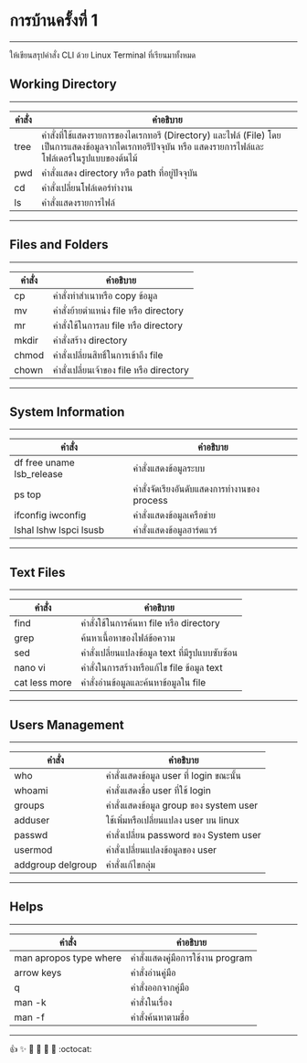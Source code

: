 # การบ้านครั้งที่ 1

**************************************************

ให้เขียนสรุปคำสั่ง CLI ด้วย Linux Terminal ที่เรียนมาทั้งหมด

## Working Directory

**************************************************
คำสั่ง    | คำอธิบาย
------  | -------
tree    |  คำสั่งที่ใช้แสดงรายการของไดเรกทอรี (Directory) และไฟล์ (File) โดยเป็นการแสดงข้อมูลจากไดเรกทอรีปัจจุบัน                                                หรือ แสดงรายการไฟล์และโฟล์เดอร์ในรูปแบบของต้นไม้
pwd     |  คำสั่งแสดง directory หรือ path ที่อยู่ปัจจุบัน
cd      |  คำสั่งเปลี่ยนโฟล์เดอร์ทำงาน
ls      |  คำสั่งแสดงรายการไฟล์

**************************************************
## Files and Folders

**************************************************

คำสั่ง | คำอธิบาย
------  | -------
cp      |  คำสั่งทำสำเนาหรือ copy ข้อมูล
mv      |  คำสั่งย้ายตำแหน่ง file หรือ directory
mr      |  คำสั่งใช้ในการลบ file หรือ directory
mkdir   |  คำสั่งสร้าง directory
chmod   |  คำสั่งเปลี่ยนสิทธิ์ในการเข้าถึง file
chown   |  คำสั่งเปลี่ยนเจ้าของ file หรือ directory

**************************************************
## System Information

**************************************************

คำสั่ง    | คำอธิบาย
------  | -------
df  free   uname  lsb_release   |  คำสั่งแสดงข้อมูลระบบ
ps  top                         |  คำสั่งจัดเรียงอันดับแสดงการทำงานของ process
ifconfig    iwconfig            |  คำสั่งแสดงข้อมูลเครือข่าย
lshal   lshw   lspci   lsusb    |  คำสั่งแสดงข้อมูลฮาร์ดแวร์

**************************************************

## Text Files

**************************************************
คำสั่ง    | คำอธิบาย
------  | -------
find    |  คำสั่งใช้ในการค้นหา file หรือ directory
grep    |  ค้นหาเนื้อหาของไฟล์ข้อความ
sed     | คำสั่งเปลี่ยนแปลงข้อมูล text ที่มีรูปแบบซับซ้อน
nano vi   | คำสั่งในการสร้างหรือแก้ไข file ข้อมูล text
cat    less    more  |  คำสั่งอ่านข้อมูลและค้นหาข้อมูลใน file

**************************************************

## Users Management

**************************************************

คำสั่ง    | คำอธิบาย
------  | -------
who     |  คำสั่งแสดงข้อมูล user ที่ login ขณะนั้น
whoami  |  คำสั่งแสดงชื่อ user ที่ใช้ login
groups  |  คำสั่งแสดงข้อมูล group ของ system user
adduser |  ใช้เพิ่มหรือเปลี่ยนแปลง user บน linux
passwd  |  คำสั่งเปลี่ยน password ของ System user
usermod |  คำสั่งเปลี่ยนแปลงข้อมูลของ user
addgroup   delgroup |  คำสั่งแก้ไขกลุ่ม

**************************************************

## Helps

**************************************************

คำสั่ง    | คำอธิบาย
------  | -------
man  apropos    type    where  |  คำสั่งแสดงคู่มือการใช้งาน program
arrow keys  |   คำสั่งอ่านคู่มือ
q  |  คำสั่งออกจากคู่มือ
man -k |  คำสั่งในเรื่อง
man -f  |  คำสั่งค้นหาตามชื่อ

**************************************************
:+1:  :sparkles: :camel: :tada: 
:rocket: :metal: :octocat:
